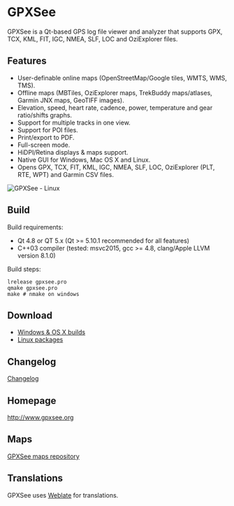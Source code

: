 # GPXSee
GPXSee is a Qt-based GPS log file viewer and analyzer that supports GPX, TCX,
KML, FIT, IGC, NMEA, SLF, LOC and OziExplorer files.

## Features
* User-definable online maps (OpenStreetMap/Google tiles, WMTS, WMS, TMS).
* Offline maps (MBTiles, OziExplorer maps, TrekBuddy maps/atlases, Garmin JNX maps, GeoTIFF images).
* Elevation, speed, heart rate, cadence, power, temperature and gear ratio/shifts graphs.
* Support for multiple tracks in one view.
* Support for POI files.
* Print/export to PDF.
* Full-screen mode.
* HiDPI/Retina displays & maps support.
* Native GUI for Windows, Mac OS X and Linux.
* Opens GPX, TCX, FIT, KML, IGC, NMEA, SLF, LOC, OziExplorer (PLT, RTE, WPT) and Garmin CSV files.

![GPXSee - Linux](https://a.fsdn.com/con/app/proj/gpxsee/screenshots/linux2.png)

## Build
Build requirements:
* Qt 4.8 or QT 5.x (Qt >= 5.10.1 recommended for all features)
* C++03 compiler (tested: msvc2015, gcc >= 4.8, clang/Apple LLVM version 8.1.0)

Build steps:
```shell
lrelease gpxsee.pro
qmake gpxsee.pro
make # nmake on windows
```

## Download
* [Windows & OS X builds](http://sourceforge.net/projects/gpxsee)
* [Linux packages](http://software.opensuse.org/download.html?project=home%3Atumic%3AGPXSee&package=gpxsee)

## Changelog
[Changelog](https://build.opensuse.org/package/view_file/home:tumic:GPXSee/gpxsee/gpxsee.changes)

## Homepage
http://www.gpxsee.org

## Maps
[GPXSee maps repository](https://github.com/tumic0/GPXSee-maps)

## Translations
GPXSee uses [Weblate](https://hosted.weblate.org/projects/gpxsee/translations/) for translations.

